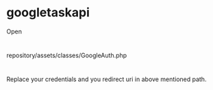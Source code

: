 # googletaskapi

Open
#
repository/assets/classes/GoogleAuth.php
#
Replace your credentials and you redirect uri in above mentioned path.
